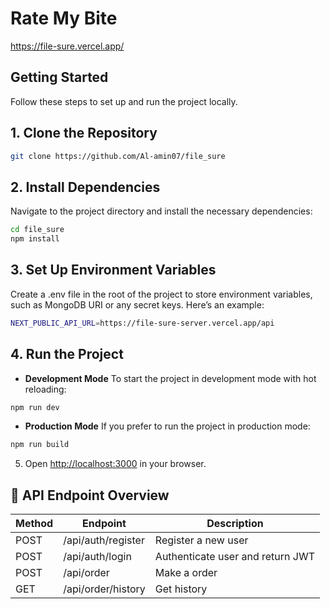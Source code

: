 # Rate My Bite

https://file-sure.vercel.app/

## Getting Started

Follow these steps to set up and run the project locally.

## 1. Clone the Repository

```bash
git clone https://github.com/Al-amin07/file_sure
```

## 2. Install Dependencies

Navigate to the project directory and install the necessary dependencies:

   ```bash
   cd file_sure
   npm install
   ```

## 3. Set Up Environment Variables
Create a .env file in the root of the project to store environment variables, such as MongoDB URI or any secret keys. Here’s an example:
```bash
NEXT_PUBLIC_API_URL=https://file-sure-server.vercel.app/api

```

## 4. Run the Project
- **Development Mode**
To start the project in development mode with hot reloading:
```bash
npm run dev
```
- **Production Mode**
If you prefer to run the project in production mode:
```bash
npm run build
```

5. Open [http://localhost:3000](http://localhost:3000) in your browser.

## 🔗 API Endpoint Overview

| Method | Endpoint | Description |
|--------|---------|-------------|
| POST   | /api/auth/register   | Register a new user |
| POST   | /api/auth/login      | Authenticate user and return JWT |
| POST   | /api/order           | Make a order |
| GET    | /api/order/history   | Get history |

